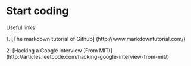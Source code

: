 # Start coding

Useful links
<p>1. [The markdown tutorial of Github] (http://www.markdowntutorial.com/)
<p>2. [Hacking a Google interview (From MIT)] (http://articles.leetcode.com/hacking-google-interview-from-mit/)

